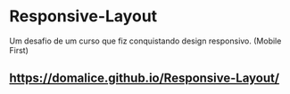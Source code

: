 # Responsive-Layout
Um desafio de um curso que fiz conquistando design responsivo. (Mobile First)

## https://domalice.github.io/Responsive-Layout/
